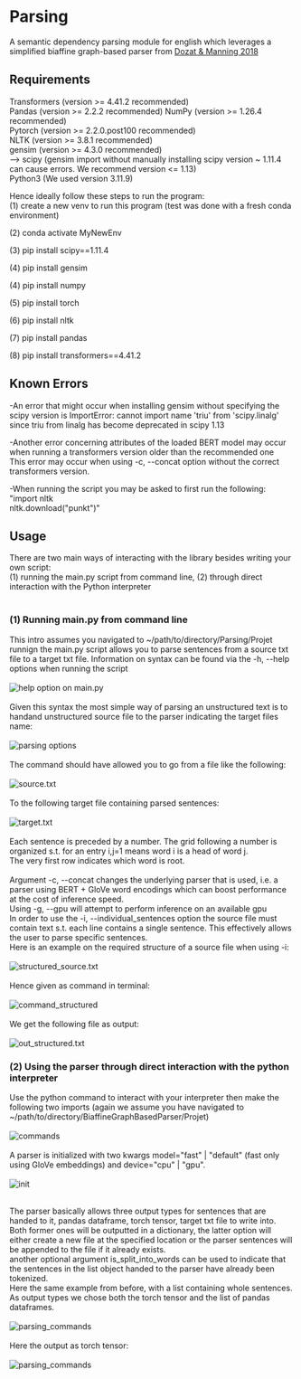 # Parsing
A semantic dependency parsing module for english which leverages a simplified biaffine graph-based parser from [Dozat & Manning 2018](https://aclanthology.org/P18-2077/)

## Requirements
Transformers (version >= 4.41.2 recommended)<br>
Pandas (version >= 2.2.2 recommended)
NumPy (version >= 1.26.4 recommended)<br>
Pytorch (version >= 2.2.0.post100 recommended)<br>
NLTK (version >= 3.8.1 recommended)<br>
gensim (version >= 4.3.0 recommended)<br>
--> scipy (gensim import without manually installing scipy version ~ 1.11.4 can cause errors. We recommend version <= 1.13)<br>
Python3 (We used version 3.11.9)<br>

Hence ideally follow these steps to run the program:<br>
(1) create a new venv to run this program (test was done with a fresh conda environment)

(2) conda activate MyNewEnv

(3) pip install scipy==1.11.4

(4) pip install gensim

(4) pip install numpy

(5) pip install torch

(6) pip install nltk

(7) pip install pandas

(8) pip install transformers==4.41.2

## Known Errors
-An error that might occur when installing gensim without specifying the scipy version is ImportError: cannot import name 'triu' from 'scipy.linalg' since triu from linalg has become deprecated in scipy 1.13

-Another error concerning attributes of the loaded BERT model may occur when running a transformers version older than the recommended one<br>
This error may occur when using -c, --concat option without the correct transformers version.

-When running the script you may be asked to first run the following:
"import nltk<br>
nltk.download("punkt")"<br>

## Usage
There are two main ways of interacting with the library besides writing your own script:<br> 
(1) running the main.py script from command line, (2) through direct interaction with the Python interpreter<br>
<br>
### (1) Running main.py from command line

This intro assumes you navigated to ~/path/to/directory/Parsing/Projet<br>
runnign the main.py script allows you to parse sentences from a source txt file to a target txt file.
Information on syntax can be found via the -h, --help options when running the script
<br>
<br>
![help option on main.py](misc/Screenshot%202024-06-15%20at%2010.23.56.png)
<br>
<br>
Given this syntax the most simple way of parsing an unstructured text is to handand unstructured source file to the parser indicating the target files name:
<br>
<br>
![parsing options](misc/Screenshot%202024-06-15%20at%2010.49.12.png)
<br>
<br>
The command should have allowed you to go from a file like the following:
<br>
<br>
![source.txt](misc/Screenshot%202024-06-15%20at%2010.41.01.png)
<br>
<br>
To the following target file containing parsed sentences:
<br><br>
![target.txt](misc/Screenshot%202024-06-15%20at%2010.56.04.png)
<br>
<br>
Each sentence is preceded by a number. The grid following a number is organized s.t. for an entry i,j=1 means word i is a head of word j.<br>
The very first row indicates which word is root.
<br>
<br> Argument -c, --concat changes the underlying parser that is used, i.e. a parser using BERT + GloVe word encodings which can boost performance at the cost of inference speed.<br>
Using -g, --gpu will attempt to perform inference on an available gpu<br>
In order to use the -i, --individual_sentences option the source file must contain text s.t. each line contains a single sentence. This effectively allows the user to parse specific sentences.<br>Here is an example on the required structure of a source file when using -i:<br><br>
![structured_source.txt](misc/Screenshot%202024-06-15%20at%2011.08.30.png)
<br>
<br>
Hence given as command in terminal:
<br>
<br>
![command_structured](misc/Screenshot%202024-06-15%20at%2011.15.56.png)
<br>
<br>
We get the following file as output:
<br>
<br>
![out_structured.txt](misc/Screenshot%202024-06-15%20at%2011.17.24.png)
### (2) Using the parser through direct interaction with the python interpreter
Use the python command to interact with your interpreter then make the following two imports (again we assume you have navigated to ~/path/to/directory/BiaffineGraphBasedParser/Projet)
<br>
<br>
![commands](misc/Screenshot%202024-06-15%20at%2012.03.53.png)
<br>
<br>
A parser is initialized with two kwargs model="fast" | "default" (fast only using GloVe embeddings) and device="cpu" | "gpu".<br><br>
![init](misc/Screenshot%202024-06-15%20at%2012.22.21.png)
<br><br>

The parser basically allows three output types for sentences that are handed to it, pandas dataframe, torch tensor, target txt file to write into.<br>
Both former ones will be outputted in a dictionary, the latter option will either create a new file at the specified location or the parser sentences will be appended to the file if it already exists.
<br>
another optional argument is_split_into_words can be used to indicate that the sentences in the list object handed to the parser have already been tokenized.
<br>
Here the same example from before, with a list containing whole sentences. As output types we chose both the torch tensor and the list of pandas dataframes.
<br>
<br>
![parsing_commands](misc/Screenshot%202024-06-15%20at%2012.34.18.png)
<br>
<br>
Here the output as torch tensor:
<br>
<br>
![parsing_commands](misc/Screenshot%202024-06-15%20at%2012.35.19.png)
